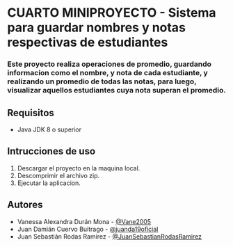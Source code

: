 # CUARTO MINIPROYECTO - Sistema para guardar nombres y notas respectivas de estudiantes
### Este proyecto realiza operaciones de promedio, guardando informacion como el nombre, y nota de cada estudiante, y realizando un promedio de todas las notas, para luego, visualizar aquellos estudiantes cuya nota superan el promedio.

## Requisitos
- Java JDK 8 o superior

## Intrucciones de uso
1. Descargar el proyecto en la maquina local.
2. Descomprimir el archivo zip.
3. Ejecutar la aplicacion.


## Autores
  - Vanessa Alexandra Durán Mona - [@Vane2005](https://github.com/Vane2005)
  - Juan Damián Cuervo Buitrago - [@juanda19oficial](https://github.com/juanda19oficial)
  - Juan Sebastián Rodas Ramírez - [@JuanSebastianRodasRamirez](https://github.com/JuanSebastianRodasRamirez)
